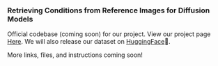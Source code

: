 ### Retrieving Conditions from Reference Images for Diffusion Models

Official codebase (coming soon) for our project. View our project page [Here](https://haorantang.github.io/retribooru/). We will also release our dataset on [HuggingFace](https://huggingface.co/datasets/DollyDayko/RetriBooru)&#129303;.

More links, files, and instructions coming soon!
